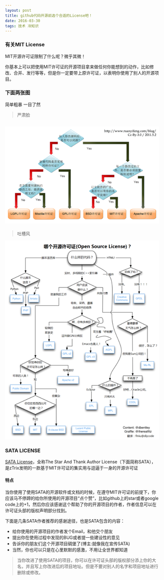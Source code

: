 ```yaml
---
layout: post
title: github代码开源前选个合适的License吧！
date: 2016-03-30
tags: 技术 冷知识
---
```


### 有关MIT License

MIT开源许可证限制了什么呢？微乎其微！

你基本上可以把使用MIT许可证的开源项目拿来做任何你能想到的动作，比如修改、合并、发行等等，但是你一定要带上原许可证，以表明你使用了别人的开源项目。

### 下面两张图
简单粗暴 一目了然

> 严肃脸

![严肃脸](/images/posts/open_source_license/license_strict.png)
--------

> 吐槽风

![吐槽脸](/images/posts/open_source_license/license_interest.png)


### SATA LICENSE

[SATA License](https://github.com/zTrix/sata-license/wiki)，全称The Star And Thank Author License（下面简称SATA），是zTrix发明的一款基于MIT许可证的集实用与逗逼于一身的开源许可证

#### 特点

当你使用了使用SATA的开源软件或文档的时候，在遵守MIT许可证的前提下，你应该马不停蹄的给你所使用的开源项目“点个赞”，比如github上的star或者google code上的+1，然后你应该感谢这个帮助了你的开源项目的作者，作者信息可以在许可证头部的版权声明部分找到。

下面是几条SATA作者推荐的感谢途径，也是SATA包含的内容：

- 给你使用的开源项目的作者发个Email，和他交个朋友
- 提出你在使用过程中发现的BUG或者提一些建设性的意见
- 告诉你的朋友们这个开源项目碉堡了(博主:就像我在宣传SATA)
- 当然，你也可以只是在心里默默的感激，不用让全世界都知道


> 当你改进了使用SATA的项目，你可以在许可证头部的版权部分添上你的大名，并且写上你改进后的项目地址。但是不要对别人的名字和项目地址进行删除或修改。
